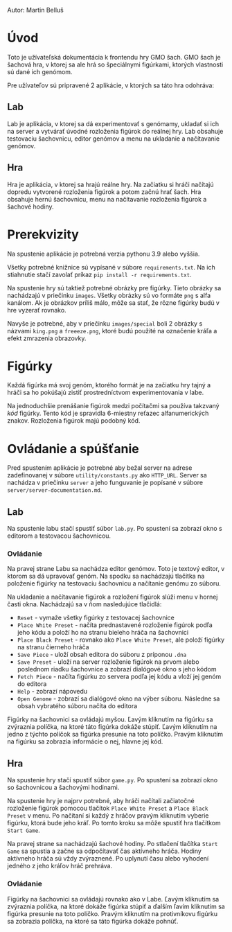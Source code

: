 Autor: Martin Belluš

# Úvod

Toto je užívateľská dokumentácia k frontendu hry GMO šach. GMO šach je šachová
hra, v ktorej sa ale hrá so špeciálnymi figúrkami, ktorých vlastnosti sú dané
ich genómom.

Pre užívateľov sú pripravené 2 aplikácie, v ktorých sa táto hra odohráva:

## Lab

Lab je aplikácia, v ktorej sa dá experimentovať s genómamy, ukladať si ich na
server a vytvárať úvodné rozloženia figúrok do reálnej hry. Lab obsahuje
testovaciu šachovnicu, editor genómov a menu na ukladanie a načítavanie
genómov.

## Hra

Hra je aplikácia, v ktorej sa hrajú reálne hry. Na začiatku si hráči načítajú
dopredu vytvorené rozloženia figúrok a potom začnú hrať šach. Hra obsahuje hernú
šachovnicu, menu na načítavanie rozloženia figúrok a šachové hodiny.

# Prerekvizity

Na spustenie aplikácie je potrebná verzia pythonu 3.9 alebo vyššia.

Všetky potrebné knižnice sú vypísané v súbore `requirements.txt`. Na ich
stiahnutie stačí zavolať príkaz `pip install -r requirements.txt`.

Na spustenie hry sú taktiež potrebné obrázky pre figúrky. Tieto obrázky sa
nachádzajú v priečinku `images`. Všetky obrázky sú vo formáte `png` s alfa
kanálom. Ak je obrázkov príliš málo, môže sa stať, že rôzne figúrky budú v hre
vyzerať rovnako.

Navyše je potrebné, aby v priečinku `images/special` boli 2 obrázky s názvami
`king.png` a `freeeze.png`, ktoré budú použité na označenie kráľa a efekt
zmrazenia obrazovky.

# Figúrky

Každá figúrka má svoj genóm, ktorého formát je na začiatku hry tajný a hráči sa
ho pokúšajú zistiť prostredníctvom experimentovania v labe.

Na jednoduchšie prenášanie figúrok medzi počítačmi sa používa takzvaný *kód*
figúrky. Tento kód je spravidla 6-miestny reťazec alfanumerických znakov.
Rozloženia figúrok majú podobný kód.

# Ovládanie a spúšťanie

Pred spustením aplikácie je potrebné aby bežal server na adrese zadefinovanej v
súbore `utility/constants.py` ako `HTTP_URL`. Server sa nachádza v priečinku
`server` a jeho funguvanie je popísané v súbore
`server/server-documentation.md`.

## Lab

Na spustenie labu stačí spustiť súbor `lab.py`. Po spustení sa zobrazí okno
s editorom a testovacou šachovnicou.

### Ovládanie

Na pravej strane Labu sa nachádza editor genómov. Toto je textový editor, v
ktorom sa dá upravovať genóm. Na spodku sa nachádzajú tlačitka na položenie
figúrky na testovaciu šachovnicu a načítanie genómu zo súboru.

Na ukladanie a načítavanie figúrok a rozložení figúrok slúži menu v hornej
časti okna. Nachádzajú sa v ňom nasledujúce tlačidlá:

- `Reset` - vymaže všetky figúrky z testovacej šachovnice
- `Place White Preset` - načíta prednastavené rozloženie figúrok podľa jeho kódu a položí ho na stranu bieleho hráča na šachovnici
- `Place Black Preset` - rovnako ako `Place White Preset`, ale položí figúrky na stranu čierneho hráča
- `Save Piece` - uloží obsah editora do súboru z príponou `.dna`
- `Save Preset` - uloží na server rozloženie figúrok na prvom alebo poslednom riadku šachovnice a zobrazí dialógové okno s jeho kódom
- `Fetch Piece` - načíta figúrku zo servera podľa jej kódu a vloží jej genóm do editora
- `Help` - zobrazí nápovedu
- `Open Genome` - zobrazí sa dialógové okno na výber súboru. Následne sa obsah vybratého súboru načíta do editora

Figúrky na šachovnici sa ovládajú myšou. Ľavým kliknutím na figúrku sa
zvýraznia políčka, na ktoré táto figúrka dokáže stúpiť. Ľavým kliknutím na
jedno z týchto políčok sa figúrka presunie na toto políčko. Pravým kliknutím na
figúrku sa zobrazia informácie o nej, hlavne jej kód.

## Hra

Na spustenie hry stačí spustiť súbor `game.py`. Po spustení sa zobrazí okno so
šachovnicou a šachovými hodinami.

Na spustenie hry je najprv potrebné, aby hráči načítali začiatočné rozloženie
figúrok pomocou tlačítok `Place White Preset` a `Place Black Preset` v menu. Po
načítaní si každý z hráčov pravým kliknutím vyberie figúrku, ktorá bude jeho
kráľ. Po tomto kroku sa môže spustiť hra tlačítkom `Start Game`.

Na pravej strane sa nachádzajú šachové hodiny. Po stlačení tlačítka `Start
Game` sa spustia a začne sa odpočítavať čas aktívneho hráča. Hodiny aktívneho
hráča sú vždy zvýraznené. Po uplynutí času alebo vyhodení jedného z jeho kráľov
hráč prehráva.

### Ovládanie

Figúrky na šachovnici sa ovládajú rovnako ako v Labe. Ľavým kliknutím sa
zvýraznia políčka, na ktoré dokáže figúrka stúpiť a ďalším ľavím kliknutím sa
figúrka presunie na toto políčko. Pravým kliknutím na protivníkovu figúrku sa
zobrazia políčka, na ktoré sa táto figúrka dokáže pohnúť.
